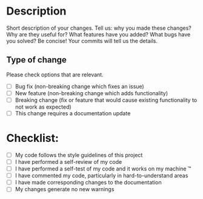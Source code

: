 # Description

Short description of your changes.
Tell us: why you made these changes? Why are they useful for? What features have you added? What bugs have you solved?
Be concise! Your commits will tell us the details.

## Type of change

Please check options that are relevant.

- [ ] Bug fix (non-breaking change which fixes an issue)
- [ ] New feature (non-breaking change which adds functionality)
- [ ] Breaking change (fix or feature that would cause existing functionality to not work as expected)
- [ ] This change requires a documentation update

# Checklist:

- [ ] My code follows the style guidelines of this project
- [ ] I have performed a self-review of my code
- [ ] I have performed a self-test of my code and it works on my machine ™️
- [ ] I have commented my code, particularly in hard-to-understand areas
- [ ] I have made corresponding changes to the documentation
- [ ] My changes generate no new warnings
